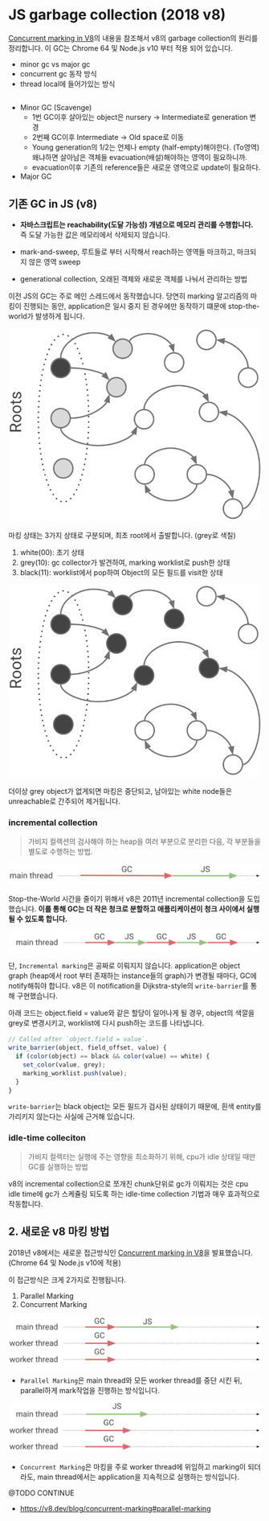 # JS garbage collection (2018 v8)


[Concurrent marking in V8](https://v8.dev/blog/concurrent-marking)의 내용을 참조해서 v8의 garbage collection의 원리를 정리합니다. 이 GC는 Chrome 64 및 Node.js v10 부터 적용 되어 있습니다.
<!--more-->

- minor gc vs major gc
- concurrent gc 동작 방식
- thread local에 들어가있는 방식

## 

- Minor GC (Scavenge)
  - 1번 GC이후 살아있는 object은 nursery -> Intermediate로 generation 변경
  - 2번째 GC이후 Intermediate -> Old space로 이동
  - Young generation의 1/2는 언제나 empty (half-empty)해야한다. (To영역) 왜냐하면 살아남은 객체들 evacuation(배설)해야하는 영역이 필요하니까.
  - evacuation이후 기존의 reference들은 새로운 영역으로 update이 필요하다.
- Major GC 


## 기존 GC in JS (v8)

- **자바스크립트는 reachability(도달 가능성) 개념으로 메모리 관리를 수행합니다.** 즉 도달 가능한 값은 메모리에서 삭제되지 않습니다.

- mark-and-sweep, 루트들로 부터 시작해서 reach하는 영역들 마크하고, 마크되지 않은 영역 sweep
- generational collection, 오래된 객체와 새로운 객체를 나눠서 관리하는 방법

이전 JS의 GC는 주로 메인 스레드에서 동작했습니다. 당연히 marking 알고리즘의 마킹이 진행되는 동안, application은 일시 중지 된 경우에만 동작하기 떄문에 stop-the-world가 발생하게 됩니다.


![](/images/v8gc/v8_gc0.svg)

마킹 상태는 3가지 상태로 구분되며, 최초 root에서 출발합니다. (grey로 색칠)

1. white(00): 초기 상태 
2. grey(10): gc collector가 발견하여, marking worklist로 push한 상태
3. black(11): worklist에서 pop하여 Object의 모든 필드를 visit한 상태

![](/images/v8gc/v8_gc00.svg)

더이상 grey object가 없게되면 마킹은 중단되고, 남아있는 white node들은 unreachable로 간주되어 제거됩니다.

### incremental collection
> 가비지 컬렉션의 검사해야 하는 heap을 여러 부분으로 분리한 다음, 각 부분들을 별도로 수행하는 방법.

![](/images/v8gc/v8_gc1.svg)


Stop-the-World 시간을 줄이기 위해서 v8은 2011년 incremental collection을 도입했습니다. **이를 통해 GC는 더 작은 청크로 분할하고 애플리케이션이 청크 사이에서 실행될 수 있도록 합니다.**


![](/images/v8gc/v8_gc2.svg)

단, `Incremental marking`은 공짜로 이뤄지지 않습니다. application은 object graph (heap에서 root 부터 존재하는 instance들의 graph)가 변경될 때마다, GC에 notify해줘야 합니다. v8은 이 notification을 Dijkstra-style의 `write-barrier`를 통해 구현했습니다. 


아래 코드는 object.field = value와 같은 할당이 일어나게 될 경우, object의 색깔을 grey로 변경시키고, worklist에 다시 push하는 코드를 나타냅니다.
```js
// Called after `object.field = value`.
write_barrier(object, field_offset, value) {
  if (color(object) == black && color(value) == white) {
    set_color(value, grey);
    marking_worklist.push(value);
  }
}
```

`write-barrier`는 black object는 모든 필드가 검사된 상태이기 때문에, 흰색 entity를 가리키지 않는다는 사실에 근거해 있습니다.


### idle-time colleciton
> 가비지 컬렉터는 실행에 주는 영향을 최소화하기 위해, cpu가 idle 상태일 때만 GC를 실행하는 방법

v8의 incremental collection으로 쪼개진 chunk단위로 gc가 이뤄지는 것은 cpu idle time에 gc가 스케쥴링 되도록 하는 idle-time collection 기법과 매우 효과적으로 작동합니다.

## 2. 새로운 v8 마킹 방법

2018년 v8에서는 새로운 접근방식인 [Concurrent marking in V8](https://v8.dev/blog/concurrent-marking)을 발표했습니다. (Chrome 64 및 Node.js v10에 적용)

이 접근방식은 크게 2가지로 진행됩니다.

1. Parallel Marking
2. Concurrent Marking

![](/images/v8gc/v8_gc3.svg)

- `Parallel Marking`은 main thread와 모든 worker thread를 중단 시킨 뒤, parallel하게 mark작업을 진행하는 방식입니다.

![](/images/v8gc/v8_gc4.svg)

- `Concurrent Marking`은 마킹을 주로 worker thread에 위임하고 marking이 되더라도, main thread에서는 application을 지속적으로 실행하는 방식입니다.




@TODO CONTINUE

- https://v8.dev/blog/concurrent-marking#parallel-marking 
